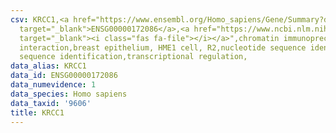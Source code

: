 ```yaml
---
csv: KRCC1,<a href="https://www.ensembl.org/Homo_sapiens/Gene/Summary?db=core;g=ENSG00000172086"
  target="_blank">ENSG00000172086</a>,<a href="https://www.ncbi.nlm.nih.gov/pubmed/22863008"
  target="_blank"><i class="fas fa-file"></i></a>",chromatin immunoprecipitation assay,direct
  interaction,breast epithelium, HME1 cell, R2,nucleotide sequence identification,nucleotide
  sequence identification,transcriptional regulation,
data_alias: KRCC1
data_id: ENSG00000172086
data_numevidence: 1
data_species: Homo sapiens
data_taxid: '9606'
title: KRCC1
---
```

